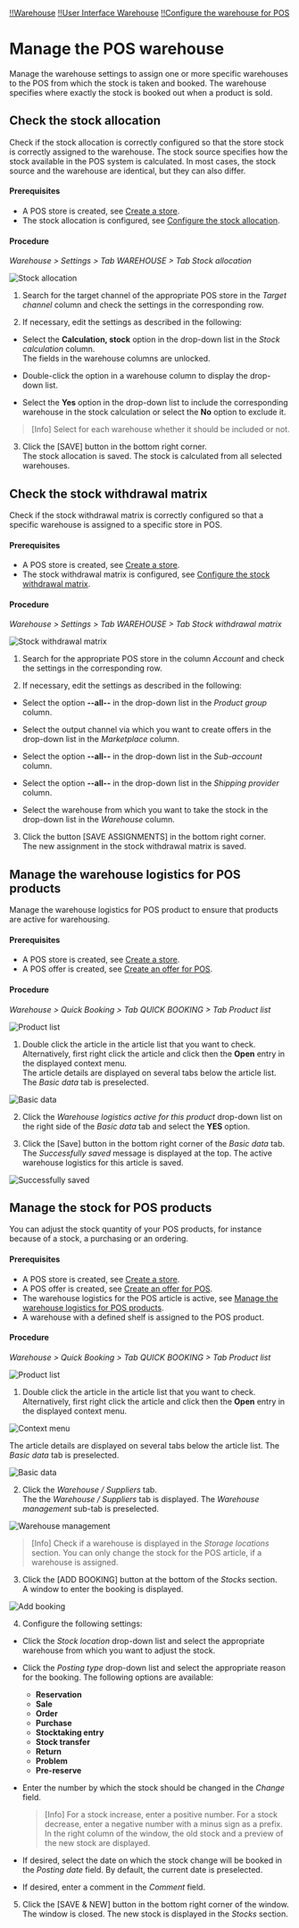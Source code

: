 [!!Warehouse](../../RetailSuiteWarehousing/Overview/01_General.md)
[!!User Interface Warehouse](../../RetailSuiteWarehousing/UserInterface/00_UserInterface.md)
[!!Configure the warehouse for POS](./01_ConfigureWarehouse.md)


# Manage the POS warehouse

Manage the warehouse settings to assign one or more specific warehouses to the POS from which the stock is taken and booked. The warehouse specifies where exactly the stock is booked out when a product is sold.

## Check the stock allocation

Check if the stock allocation is correctly configured so that the store stock is correctly assigned to the warehouse. The stock source specifies how the stock available in the POS system is calculated. In most cases, the stock source and the warehouse are identical, but they can also differ.   

#### Prerequisites

- A POS store is created, see [Create a store](./06_CreateStore.md).
- The stock allocation is configured, see [Configure the stock allocation](./06_CreateStore.md#configure-the-stock-allocation).

#### Procedure

*Warehouse > Settings > Tab WAREHOUSE > Tab Stock allocation*

![Stock allocation](../../Assets/Screenshots/RetailSuiteWarehousing/Settings/Warehouse/StockAllocation/StockAllocation.png "[Stock allocation]")

1.  Search for the target channel of the appropriate POS store in the *Target channel* column and check the settings in the corresponding row.

2. If necessary, edit the settings as described in the following:
  - Select the **Calculation, stock** option in the drop-down list in the *Stock calculation* column.   
    The fields in the warehouse columns are unlocked.

  - Double-click the option in a warehouse column to display the drop-down list.

  - Select the **Yes** option in the drop-down list to include the corresponding warehouse in the stock calculation or select the **No** option to exclude it.

  > [Info] Select for each warehouse whether it should be included or not.

3. Click the [SAVE] button in the bottom right corner.   
  The stock allocation is saved. The stock is calculated from all selected warehouses.



## Check the stock withdrawal matrix

Check if the stock withdrawal matrix is correctly configured so that a specific warehouse is assigned to a specific store in POS.

#### Prerequisites

- A POS store is created, see [Create a store](./06_CreateStore.md).
- The stock withdrawal matrix is configured, see [Configure the stock withdrawal matrix](./06_CreateStore.md#configure-the-stock-withdrawal-matrix).

#### Procedure

*Warehouse > Settings > Tab WAREHOUSE > Tab Stock withdrawal matrix*

![Stock withdrawal matrix](../../Assets/Screenshots/RetailSuiteWarehousing/Settings/Warehouse/StockWithdrawalMatrix/StockWithdrawalMatrix.png "[Stock withdrawal matrix]")

1. Search for the appropriate POS store in the column *Account* and check the settings in the corresponding row.   

2. If necessary, edit the settings as described in the following:

  + Select the option **--all--** in the drop-down list in the *Product group* column.

  + Select the output channel via which you want to create offers in the drop-down list in the *Marketplace* column.

  + Select the option **--all--** in the drop-down list in the *Sub-account* column.

  + Select the option **--all--** in the drop-down list in the *Shipping provider* column.

  + Select the warehouse from which you want to take the stock in the drop-down list in the *Warehouse* column.

3. Click the button [SAVE ASSIGNMENTS] in the bottom right corner.   
  The new assignment in the stock withdrawal matrix is saved.



## Manage the warehouse logistics for POS products

Manage the warehouse logistics for POS product to ensure that products are active for warehousing.

#### Prerequisites

- A POS store is created, see [Create a store](./06_CreateStore.md).
- A POS offer is created, see [Create an offer for POS](./07_ManageOffers.md#create-an-offer-for-pos).

#### Procedure

*Warehouse > Quick Booking > Tab QUICK BOOKING > Tab Product list*

![Product list](../../Assets/Screenshots/RetailSuiteWarehousing/QuickBooking/ProductList.png "[Product list]")

1.  Double click the article in the article list that you want to check. Alternatively, first right click the article and click then the **Open** entry in the displayed context menu.    
  The article details are displayed on several tabs below the article list. The *Basic data* tab is preselected.

  ![Basic data](../../Assets/Screenshots/RetailSuiteWarehousing/QuickBooking/BasicData/BasicData.png "[Basic data]")

2. Click the *Warehouse logistics active for this product* drop-down list on the right side of the *Basic data* tab and select the **YES** option.


3. Click the [Save] button in the bottom right corner of the *Basic data* tab.   
  The *Successfully saved* message is displayed at the top. The active warehouse logistics for this article is saved.

  ![Successfully saved](../../Assets/Screenshots/RetailSuiteWarehousing/QuickBooking/SuccessfullySaved.png "[Successfully saved]")



## Manage the stock for POS products

You can adjust the stock quantity of your POS products, for instance because of a stock, a purchasing or an ordering.

#### Prerequisites

- A POS store is created, see [Create a store](./06_CreateStore.md).
- A POS offer is created, see [Create an offer for POS](./07_ManageOffers.md#create-an-offer-for-pos).
- The warehouse logistics for the POS article is active, see [Manage the warehouse logistics for POS products](#manage-the-warehouse-logistics-for-pos-products).
- A warehouse with a defined shelf is assigned to the POS product.

#### Procedure

*Warehouse > Quick Booking > Tab QUICK BOOKING > Tab Product list*

![Product list](../../Assets/Screenshots/RetailSuiteWarehousing/QuickBooking/ProductList.png "[Product list]")

1.  Double click the article in the article list that you want to check. Alternatively, first right click the article and click then the **Open** entry in the displayed context menu.    

  ![Context menu](../../Assets/Screenshots/RetailSuiteWarehousing/QuickBooking/ContextMenu.png "[Context menu]")   

  The article details are displayed on several tabs below the article list. The *Basic data* tab is preselected.

  ![Basic data](../../Assets/Screenshots/RetailSuiteWarehousing/QuickBooking/BasicData/BasicData.png "[Basic data]")

2. Click the *Warehouse / Suppliers* tab.   
  The the *Warehouse / Suppliers* tab is displayed. The *Warehouse management* sub-tab is preselected.

  ![Warehouse management](../../Assets/Screenshots/RetailSuiteWarehousing/QuickBooking/WarehouseSuppliers/WarehouseManagement/WarehouseManagement.png "[Warehouse management]")

  > [Info] Check if a warehouse is displayed in the *Storage locations* section. You can only change the stock for the POS article, if a warehouse is assigned.

3. Click the [ADD BOOKING] button at the bottom of the *Stocks* section.   
  A window to enter the booking is displayed.

  ![Add booking](../../Assets/Screenshots/RetailSuiteWarehousing/QuickBooking/WarehouseSuppliers/WarehouseManagement/AddBooking.png "[Add booking]")

4. Configure the following settings:

  + Click the *Stock location* drop-down list and select the appropriate warehouse from which you want to adjust the stock.

  + Click the *Posting type* drop-down list and select the appropriate reason for the booking. The following options are available:
      - **Reservation**
      - **Sale**
      - **Order**
      - **Purchase**
      - **Stocktaking entry**
      - **Stock transfer**
      - **Return**
      - **Problem**
      - **Pre-reserve**


  + Enter the number by which the stock should be changed in the *Change* field.

    > [Info] For a stock increase, enter a positive number. For a stock decrease, enter a negative number with a minus sign as a prefix. In the right column of the window, the old stock and a preview of the new stock are displayed.  

  + If desired, select the date on which the stock change will be booked in the *Posting date* field. By default, the current date is preselected.

  + If desired, enter a comment in the *Comment* field.

5. Click the [SAVE & NEW] button in the bottom right corner of the window.   
  The window is closed. The new stock is displayed in the *Stocks* section.
